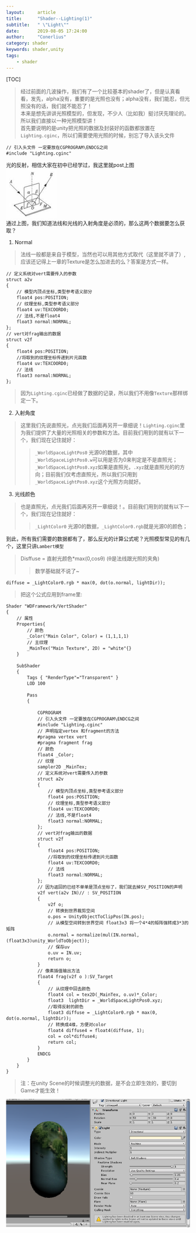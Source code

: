 ```yaml
---
layout:     article
title:      "Shader--Lighting(1)"
subtitle:   " \"Light\""
date:       2019-08-05 17:24:00
author:     "Conerlius"
category: shader
keywords: shader,unity
tags:
    - shader
---
```


[TOC]

> 经过前面的几波操作，我们有了一个比较基本的shader了，但是认真看看，发先，alpha没有，重要的是光照也没有；alpha没有，我们能忍，但光照没有的话，我们就不能忍了！<br>
> 本来是想先讲讲光照模型的，但发现，不少人（比如我）挺讨厌先理论的。所以我们直接以一种光照模型讲！<br>
> 首先要说明的是unity把光照的数据及封装好的函数都放置在`Lighting.cginc`，所以们需要使用光照的时候，别忘了导入该头文件
```
// 引入头文件 一定要放在CGPROGRAM\ENDCG之间
#include "Lighting.cginc"
```

光的反射，相信大家在初中已经学过，我这里就post上图<br>
![png](/images/shader_tutorial/shader-light0.png)<br>
通过上图，我们知道法线和光线的入射角度是必须的，那么这两个数据要怎么获取？
1. Normal
> 法线一般都是来自于模型，当然也可以用其他方式取代（这里就不讲了）,应该还记得上一章的Texture是怎么加进去的么？答案是方式一样。
```
// 定义系统对vert需要传入的参数
struct a2v 
{
	// 模型内顶点坐标,类型参考语义部分
	float4 pos:POSITION;
	// 纹理坐标,类型参考语义部分
    float4 uv:TEXCOORD0;
	// 法线,不是float4
	float3 normal:NORMAL;
};
// vert对frag输出的数据
struct v2f
{
	float4 pos:POSITION;
	//将取到的纹理坐标传递到片元函数
    float4 uv:TEXCOORD0;
	// 法线
	float3 normal:NORMAL;
};
```

> 因为`Lighting.cginc`已经做了数据的记录，所以我们不用像`Texture`那样绑定一下。

2. 入射角度
> 这里我们先说直照光，点光我们后面再另开一章细说！`Lighting.cginc`里为我们提供了大量的光照相关的参数和方法。目前我们用到的就有以下一个，我们现在记住就好：
>> `_WorldSpaceLightPos0` 光源0的数据，其中`_WorldSpaceLightPos0.w`可以用是否为0来判定是不是直照光；`_WorldSpaceLightPos0.xyz`如果是直照光，`.xyz`就是直照光的的方向；目前我们仅考虑直照光，所以我们只用到`_WorldSpaceLightPos0.xyz`这个光照方向就好。

3. 光线颜色
> 也是直照光，点光我们后面再另开一章细说！。目前我们用到的就有以下一个，我们现在记住就好：
>> `_LightColor0` 光源0的数据，`_LightColor0.rgb`就是光源0的颜色；

到此，所有我们需要的数据都有了，那么反光的计算公式呢？光照模型常见的有几个，这里只讲`Lambert模型`
> Disffuse = 直射光颜色*max(0,cosθ) (θ是法线跟光照的夹角)
>> 数学基础就不说了~

```
diffuse = _LightColor0.rgb * max(0, dot(o.normal, lightDir));
```

> 把这个公式应用到frame里:

```
Shader "WDFramework/VertShader"
{
	// 属性
	Properties{
		// 颜色
		_Color("Main Color", Color) = (1,1,1,1)
		// 主纹理
		_MainTex("Main Texture", 2D) = "white"{}
	}
	
    SubShader
    {
        Tags { "RenderType"="Transparent" }
        LOD 100
		
        Pass
        {
			
            CGPROGRAM
			// 引入头文件 一定要放在CGPROGRAM\ENDCG之间
			#include "Lighting.cginc"
			// 声明指定vertex 和fragment的方法
			#pragma vertex vert
            #pragma fragment frag
			// 颜色
			float4 _Color;
			// 纹理
			sampler2D _MainTex;
			// 定义系统对vert需要传入的参数
			struct a2v 
			{
				// 模型内顶点坐标,类型参考语义部分
				float4 pos:POSITION;
				// 纹理坐标,类型参考语义部分
                float4 uv:TEXCOORD0;
				// 法线,不是float4
				float3 normal:NORMAL;
			};
			// vert对frag输出的数据
			struct v2f
			{
				float4 pos:POSITION;
				//将取到的纹理坐标传递到片元函数
                float4 uv:TEXCOORD0;
				// 法线
				float3 normal:NORMAL;
			};
			// 因为返回的已经不单单是顶点坐标了，我们就去掉SV_POSITION的声明
			v2f vert(a2v IN)// : SV_POSITION
			{
				v2f o;
				// 转换到世界裁剪空间
				o.pos = UnityObjectToClipPos(IN.pos);
				// 从模型空间转到世界空间 float3x3 将一个4*4的矩阵强转成3*3的矩阵
				o.normal = normalize(mul(IN.normal, (float3x3)unity_WorldToObject));
				// 保存uv
				o.uv = IN.uv;
				return o;
			}
			// 像素插值输出方法
			float4 frag(v2f o ):SV_Target
			{
				// 从纹理中回去颜色
				float4 col = tex2D(_MainTex, o.uv)*_Color;
				float3  lightDir = _WorldSpaceLightPos0.xyz;
				//取得反射的颜色
				float3 diffuse = _LightColor0.rgb * max(0, dot(o.normal, lightDir));
				// 转换成4维，方便对color
				float4 diffuse4 = float4(diffuse, 1);
				col = col*diffuse4;
				return col;
			}
            ENDCG
        }
    }
}
```

> 注：在unity Scene的时候调整光的数据，是不会立即生效的，要切到Game才能生效！

![png](/images/shader_tutorial/shader-light1.png)